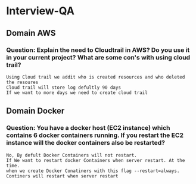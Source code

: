 # Interview-QA

## Domain AWS

### Question: Explain the need to Cloudtrail in AWS? Do you use it in your current project? What are some con's with using cloud trail?
```
Using Cloud trail we addit who is created resources and who deleted the resoures 
Cloud trail will store log defultly 90 days 
If we want to more days we need to create cloud trail
```


## Domain Docker

### Question: You have a docker host (EC2 instance) which contains 6 docker containers running. If you restart the EC2 instance will the docker containers also be restarted?

```
No, By defult Docker Containers will not restart.
If We want to restart docker Containers when server restart. At the time.
when we create Docker Conatiners with this flag --restart=always.
Continers will restart when server restart
```
